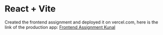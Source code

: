 # React + Vite

Created the frontend assignment and deployed it on vercel.com, here is the link of the production app:
 <a href="https://frontend-assignment-kunal.vercel.app/" target="blank">Frontend Assignment Kunal</a>
